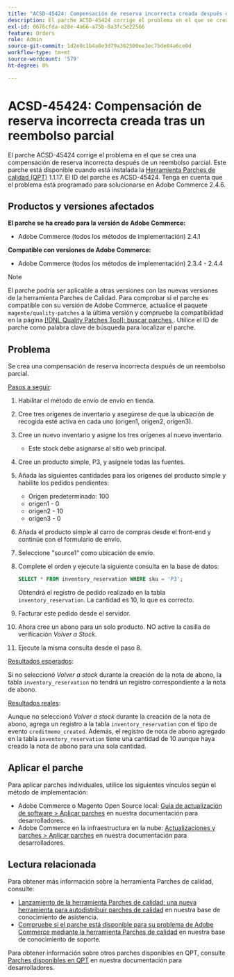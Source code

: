 ```yaml
---
title: "ACSD-45424: Compensación de reserva incorrecta creada después del reembolso parcial"
description: El parche ACSD-45424 corrige el problema en el que se crea una compensación de reserva incorrecta después de un reembolso parcial. Este parche está disponible cuando está instalada la [Quality Patches Tool (QPT)](/help/announcements/adobe-commerce-announcements/magento-quality-patches-released-new-tool-to-self-serve-quality-patches.md) 1.1.17. El ID del parche es ACSD-45424. Tenga en cuenta que el problema está programado para solucionarse en Adobe Commerce 2.4.6.
exl-id: 0676cfda-a28e-4a66-a75b-8a3fc5e22566
feature: Orders
role: Admin
source-git-commit: 1d2e0c1b4a8e3d79a362500ee3ec7bde84a6ce0d
workflow-type: tm+mt
source-wordcount: '579'
ht-degree: 0%

---
```


# ACSD-45424: Compensación de reserva incorrecta creada tras un reembolso parcial

El parche ACSD-45424 corrige el problema en el que se crea una compensación de reserva incorrecta después de un reembolso parcial. Este parche está disponible cuando está instalada la [Herramienta Parches de calidad (QPT)](/help/announcements/adobe-commerce-announcements/magento-quality-patches-released-new-tool-to-self-serve-quality-patches.md) 1.1.17. El ID del parche es ACSD-45424. Tenga en cuenta que el problema está programado para solucionarse en Adobe Commerce 2.4.6.

## Productos y versiones afectados

**El parche se ha creado para la versión de Adobe Commerce:**

* Adobe Commerce (todos los métodos de implementación) 2.4.1

**Compatible con versiones de Adobe Commerce:**

* Adobe Commerce (todos los métodos de implementación) 2.3.4 - 2.4.4

>[!NOTE]
>
>El parche podría ser aplicable a otras versiones con las nuevas versiones de la herramienta Parches de Calidad. Para comprobar si el parche es compatible con su versión de Adobe Commerce, actualice el paquete `magento/quality-patches` a la última versión y compruebe la compatibilidad en la página [[!DNL Quality Patches Tool]: buscar parches ](https://devdocs.magento.com/quality-patches/tool.html#patch-grid). Utilice el ID de parche como palabra clave de búsqueda para localizar el parche.

## Problema

Se crea una compensación de reserva incorrecta después de un reembolso parcial.

<u>Pasos a seguir</u>:

1. Habilitar el método de envío de envío en tienda.
1. Cree tres orígenes de inventario y asegúrese de que la ubicación de recogida esté activa en cada uno (origen1, origen2, origen3).
1. Cree un nuevo inventario y asigne los tres orígenes al nuevo inventario.
   * Este stock debe asignarse al sitio web principal.
1. Cree un producto simple, P3, y asígnele todas las fuentes.
1. Añada las siguientes cantidades para los orígenes del producto simple y habilite los pedidos pendientes:
   * Origen predeterminado: 100
   * origen1 - 0
   * origen2 - 10
   * origen3 - 0
1. Añada el producto simple al carro de compras desde el front-end y continúe con el formulario de envío.
1. Seleccione &quot;source1&quot; como ubicación de envío.
1. Complete el orden y ejecute la siguiente consulta en la base de datos:

   ```sql
   SELECT * FROM inventory_reservation WHERE sku = 'P3';
   ```

   Obtendrá el registro de pedido realizado en la tabla `inventory_reservation`. La cantidad es 10, lo que es correcto.
1. Facturar este pedido desde el servidor.
1. Ahora cree un abono para un solo producto. NO active la casilla de verificación *Volver a Stock*.
1. Ejecute la misma consulta desde el paso 8.

<u>Resultados esperados</u>:

Si no seleccionó *Volver a stock* durante la creación de la nota de abono, la tabla `inventory_reservation` no tendrá un registro correspondiente a la nota de abono.

<u>Resultados reales</u>:

Aunque no seleccionó *Volver a stock* durante la creación de la nota de abono, agrega un registro a la tabla `inventory_reservation` con el tipo de evento `creditmemo_created`. Además, el registro de nota de abono agregado en la tabla `inventory_reservation` tiene una cantidad de 10 aunque haya creado la nota de abono para una sola cantidad.

## Aplicar el parche

Para aplicar parches individuales, utilice los siguientes vínculos según el método de implementación:

* Adobe Commerce o Magento Open Source local: [Guía de actualización de software > Aplicar parches](https://devdocs.magento.com/guides/v2.4/comp-mgr/patching/mqp.html) en nuestra documentación para desarrolladores.
* Adobe Commerce en la infraestructura en la nube: [Actualizaciones y parches > Aplicar parches](https://devdocs.magento.com/cloud/project/project-patch.html) en nuestra documentación para desarrolladores.

## Lectura relacionada

Para obtener más información sobre la herramienta Parches de calidad, consulte:

* [Lanzamiento de la herramienta Parches de calidad: una nueva herramienta para autodistribuir parches de calidad](/help/announcements/adobe-commerce-announcements/magento-quality-patches-released-new-tool-to-self-serve-quality-patches.md) en nuestra base de conocimiento de asistencia.
* [Compruebe si el parche está disponible para su problema de Adobe Commerce mediante la herramienta Parches de calidad](/help/support-tools/patches-available-in-qpt-tool/check-patch-for-magento-issue-with-magento-quality-patches.md) en nuestra base de conocimiento de soporte.

Para obtener información sobre otros parches disponibles en QPT, consulte [Parches disponibles en QPT](https://devdocs.magento.com/quality-patches/tool.html#patch-grid) en nuestra documentación para desarrolladores.
